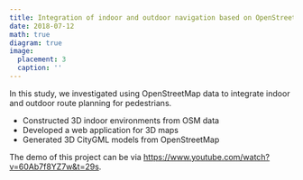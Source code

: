 ```yaml
---
title: Integration of indoor and outdoor navigation based on OpenStreetMap
date: 2018-07-12
math: true
diagram: true
image:
  placement: 3
  caption: ''
---
```

In this study, we investigated using OpenStreetMap data to integrate indoor and outdoor route planning for pedestrians. 
* Constructed 3D indoor environments from OSM data 
* Developed a web application for 3D maps 
* Generated 3D CityGML models from OpenStreetMap

The demo of this project can be via https://www.youtube.com/watch?v=60Ab7f8YZ7w&t=29s.
